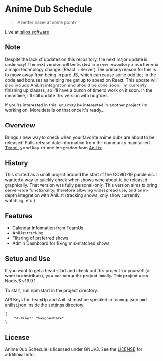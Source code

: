 # Anime Dub Schedule

> A better name at some point?

Live at [talios.software](https://talios.software)

## Note

Despite the lack of updates on this repository, the next major update is underway! The next version will be hosted in a new repository since there is a major technology change. (React + Server) The primary reason for this is to move away from being in pure JS, which can cause some oddities in the code and bonuses as helping me get up to speed on React. This update will also include AniList integration and should be done soon. I'm currently finishing up classes, so I'll have a bunch of time to work on it soon. In the meantime, I'll still update this version with bugfixes.

If you're interested in this, you may be interested in another project I'm working on. More details on that once it's ready...

## Overview

Brings a new way to check when your favorite anime dubs are about to be released! Pulls release date information from the community maintained [TeamUp](https://teamup.com/ksdhpfjcouprnauwda) and key art and integration from [AniList](www.anilist.co).

## History

This started as a small project around the start of the COVID-19 pandemic. I wanted a way to quickly check when shows were about to be released graphically. That version was fully personal-only. This version aims to bring server-side functionality, therefore allowing widespread use, and an in-depth integration with AniList (tracking shows, only show currently watching, etc.)

## Features
- Calendar Information from TeamUp
- AniList tracking
- Filtering of preferred shows
- Admin Dashboard for fixing mis-matched shows

## Setup and Use

If you want to get a head-start and check out this project for yourself (or want to contribute), you can setup the project locally.
This project uses NodeJS v16.9.1. 

To start, run npm start in the project directory.

API Keys for TeamUp and AniList must be specifed in teamup.json and anilist.json inside the settings directory.

```
{
	"APIKey": "keygoeshere"
}
```
## License

Anime Dub Schedule is licensed under GNUv3. See the [LICENSE](LICENSE) for additional info.
